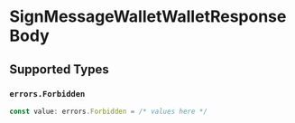 # SignMessageWalletWalletResponseBody


## Supported Types

### `errors.Forbidden`

```typescript
const value: errors.Forbidden = /* values here */
```


